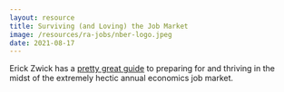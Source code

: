 ```yaml
---
layout: resource
title: Surviving (and Loving) the Job Market
image: /resources/ra-jobs/nber-logo.jpeg
date: 2021-08-17
---
```


Erick Zwick has a [pretty great guide](/resources/job-market/love_the_market.pdf) to preparing for and thriving in the midst of the extremely hectic annual economics job market. 